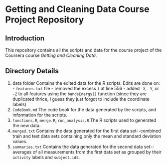 # Getting and Cleaning Data Course Project Repository

## Introduction

This repository contains all the scripts and data for the course project of the Coursera course _Getting and Cleaning Data_.

## Directory Details

1. data folder
	Contains the edited data for the R scripts.
	Edits are done on:
		- `features.txt` file
			- removed the excess `)` at line 556
			- added `-X`, `-Y`, or `-Z` to all features using the `bandsEnergy()` function (since they are duplicated thrice, I guess they just forgot to include the coordinate labels)
2. `CodeBook.md`
	The code book for the data generated by the scripts, and information for the scripts.
3. `functions.R`, `merge.R`, `run_analysis.R`
	The R scripts used to generated the new data.
4. `merged.txt`
	Contains the data generated for the first data set--combined train and test data sets containing only the mean and standard deviation values.
5. `summaries.txt`
	Contains the data generated for the second data set--averages of all measurements from the first data set as grouped by their `activity` labels and `subject.id`s.